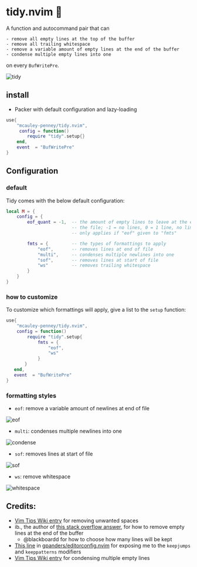 # tidy.nvim 🧹

A function and autocommand pair that can

    - remove all empty lines at the top of the buffer
    - remove all trailing whitespace
    - remove a variable amount of empty lines at the end of the buffer
    - condense multiple empty lines into one

on every `BufWritePre`.

![tidy](https://user-images.githubusercontent.com/59481467/142785684-96559135-88e7-4c50-a848-56f2c65262ef.gif)

## install
- Packer with default configuration and lazy-loading

```lua
use{
    "mcauley-penney/tidy.nvim",
     config = function()
        require "tidy".setup{}
    end,
    event  = "BufWritePre"
}
```

## Configuration

### default

Tidy comes with the below default configuration:

```lua
local M = {
    config = {
        eof_quant = -1,  -- the amount of empty lines to leave at the end of
                         -- the file; -1 = no lines, 0 = 1 line, no limit;
                         -- only applies if "eof" given to "fmts"

        fmts = {         -- the types of formattings to apply
            "eof",       -- removes lines at end of file
            "multi",     -- condenses multiple newlines into one
            "sof",       -- removes lines at start of file
            "ws"         -- removes trailing whitespace
        }
    }
}
```

### how to customize

To customize which formattings will apply, give a list to the `setup` function:

```lua
use{
    "mcauley-penney/tidy.nvim",
    config = function()
        require "tidy".setup{
            fmts = {
                "eof",
                "ws"
            }
       }
   end,
   event  = "BufWritePre"
}
```

### formatting styles

- `eof`: remove a variable amount of newlines at end of file

![eof](https://user-images.githubusercontent.com/59481467/146851029-d1c47cfa-a25f-4ea0-b33e-faac6153b5f6.gif)

- `multi`: condenses multiple newlines into one

![condense](https://user-images.githubusercontent.com/59481467/146851295-aa77bcb0-d5b3-4c0a-9857-5eb1043e48c9.gif)

- `sof`: removes lines at start of file

![sof](https://user-images.githubusercontent.com/59481467/146851203-d7d7c3dd-8c2f-4267-bb71-fde1f95fc88f.gif)

- `ws`: remove whitespace

![whitespace](https://user-images.githubusercontent.com/59481467/146851131-c39e9ba8-851f-4a12-9eb5-609f8f7b29ab.gif)

## Credits:
- [Vim Tips Wiki entry](https://vim.fandom.com/wiki/Remove_unwanted_spaces#Automatically_removing_all_trailing_whitespace)
for removing unwanted spaces
- ib., the author of [this stack overflow answer](https://stackoverflow.com/a/7501902), for how to remove empty lines at the
end of the buffer
    - @blackboardd for how to choose how many lines will be kept
- [This line](https://github.com/gpanders/editorconfig.nvim/blob/ae3586771996b2fb1662eb0c17f5d1f4f5759bb7/lua/editorconfig.lua#L180)
in [gpanders/editorconfig.nvim](https://github.com/gpanders/editorconfig.nvim) for exposing me to the `keepjumps`
and `keeppatterns` modifiers
- [Vim Tips Wiki entry](https://vim.fandom.com/wiki/Remove_unwanted_empty_lines) for condensing multiple empty lines

